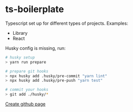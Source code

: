 # ts-boilerplate

Typescript set up for different types of projects. Examples:

- Library
- React

Husky config is missing, run:

```sh
# husky setup
> yarn run prepare

# prepare git hooks
> npx husky add .husky/pre-commit "yarn lint"
> npx husky add .husky/pre-push "yarn test"

# commit your hooks
> git add ./husky/*
```

[Create github page](https://pages.github.com/)
